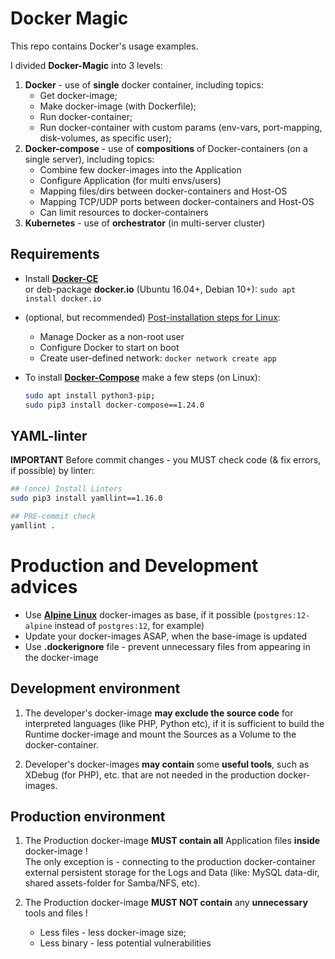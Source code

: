 # Docker Magic
This repo contains Docker's usage examples.  

I divided **Docker-Magic** into 3 levels:
1. **Docker** - use of **single** docker container, including topics:
    * Get docker-image;
    * Make docker-image (with Dockerfile);
    * Run docker-container;
    * Run docker-container with custom params (env-vars, port-mapping, disk-volumes, as specific user);
1. **Docker-compose** - use of **compositions** of Docker-containers (on a single server), including topics:
    * Combine few docker-images into the Application
    * Configure Application (for multi envs/users)
    * Mapping files/dirs between docker-containers and Host-OS
    * Mapping TCP/UDP ports between docker-containers and Host-OS
    * Can limit resources to docker-containers
1. **Kubernetes** - use of **orchestrator** (in multi-server cluster)

## Requirements
* Install **[Docker-CE](https://docs.docker.com/install/)**  
or deb-package **docker.io** (Ubuntu 16.04+, Debian 10+): `sudo apt install docker.io`

* (optional, but recommended) [Post-installation steps for Linux](https://docs.docker.com/install/linux/linux-postinstall/):
    * Manage Docker as a non-root user
    * Configure Docker to start on boot
    * Create user-defined network: `docker network create app`
    
* To install **[Docker-Compose](https://docs.docker.com/compose/install/)** make a few steps (on Linux):
    ```bash
    sudo apt install python3-pip;
    sudo pip3 install docker-compose==1.24.0
    ```

## YAML-linter
**IMPORTANT**
Before commit changes - you MUST check code (& fix errors, if possible) by linter:
```bash
## (once) Install Linters
sudo pip3 install yamllint==1.16.0

## PRE-commit check
yamllint .
```

# Production and Development advices
* Use **[Alpine Linux](https://alpinelinux.org/)** docker-images as base, if it possible
(`postgres:12-alpine` instead of `postgres:12`, for example)
* Update your docker-images ASAP, when the base-image is updated
* Use **.dockerignore** file - prevent unnecessary files from appearing in the docker-image

## Development environment
1) The developer's docker-image **may exclude the source code** for interpreted languages (like PHP, Python etc),
if it is sufficient to build the Runtime docker-image and mount the Sources as a Volume to the docker-container.

1) Developer's docker-images **may contain** some **useful tools**, such as XDebug (for PHP), etc.
 that are not needed in the production docker-images.

## Production environment
1) The Production docker-image **MUST contain all** Application files **inside** docker-image !  
The only exception is - connecting to the production docker-container external persistent storage
 for the Logs and Data (like: MySQL data-dir, shared assets-folder for Samba/NFS, etc).

1) The Production docker-image **MUST NOT contain** any **unnecessary** tools and files !
    * Less files - less docker-image size;
    * Less binary - less potential vulnerabilities
